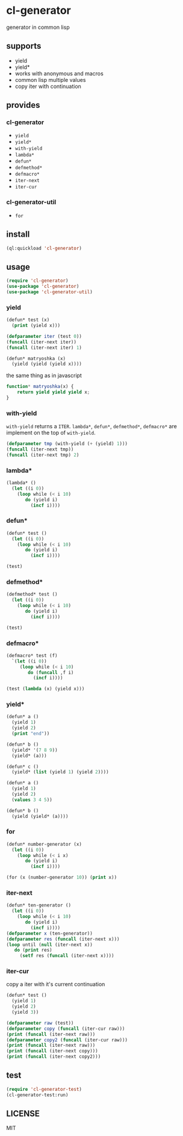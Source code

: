 # cl-generator
generator in common lisp

## supports
- yield
- yield*
- works with anonymous and macros
- common lisp multiple values
- copy iter with continuation

## provides

### cl-generator
* `yield`
* `yield*`
* `with-yield`
* `lambda*`
* `defun*`
* `defmethod*`
* `defmacro*`
* `iter-next`
* `iter-cur`

### cl-generator-util
* `for`

## install
``` lisp
(ql:quickload 'cl-generator)
```

## usage
``` lisp
(require 'cl-generator)
(use-package 'cl-generator)
(use-package 'cl-generator-util)
```

### yield
``` lisp
(defun* test (x)
  (print (yield x)))

(defparameter iter (test 0))
(funcall (iter-next iter))
(funcall (iter-next iter) 1)
```

``` lisp
(defun* matryoshka (x)
  (yield (yield (yield x))))
```
the same thing as in javascript
``` javascript
function* matryoshka(x) {
	return yield yield yield x;
}
```

### with-yield
`with-yield` returns a `ITER`. `lambda*`, `defun*`, `defmethod*`, `defmacro*` are implement on the top of `with-yield`.

``` lisp
(defparameter tmp (with-yield (+ (yield) 1)))
(funcall (iter-next tmp))
(funcall (iter-next tmp) 2)
```

### lambda*
``` lisp
(lambda* ()
  (let ((i 0))
    (loop while (< i 10)
       do (yield i)
         (incf i))))
```

### defun*
``` lisp
(defun* test ()
  (let ((i 0))
    (loop while (< i 10)
       do (yield i)
         (incf i))))

(test)
```

### defmethod*
``` lisp
(defmethod* test ()
  (let ((i 0))
    (loop while (< i 10)
       do (yield i)
         (incf i))))

(test)
```

### defmacro*
``` lisp
(defmacro* test (f)
  `(let ((i 0))
     (loop while (< i 10)
        do (funcall ,f i)
          (incf i))))

(test (lambda (x) (yield x)))
```

### yield*
``` lisp
(defun* a ()
  (yield 1)
  (yield 2)
  (print "end"))

(defun* b ()
  (yield* '(7 8 9))
  (yield* (a)))

(defun* c ()
  (yield* (list (yield 1) (yield 2))))
```

``` lisp
(defun* a ()
  (yield 1)
  (yield 2)
  (values 3 4 5))

(defun* b ()
  (yield (yield* (a))))
```

### for
``` lisp
(defun* number-generator (x)
  (let ((i 0))
    (loop while (< i x)
       do (yield i)
         (incf i))))

(for (x (number-generator 10)) (print x))
```

### iter-next
``` lisp
(defun* ten-generator ()
  (let ((i 0))
    (loop while (< i 10)
       do (yield i)
         (incf i))))
(defparameter x (ten-generator))
(defparameter res (funcall (iter-next x)))
(loop until (null (iter-next x))
   do (print res)
     (setf res (funcall (iter-next x))))
```

### iter-cur
copy a iter with it's current continuation

``` lisp
(defun* test ()
  (yield 1)
  (yield 2)
  (yield 3))

(defparameter raw (test))
(defparameter copy (funcall (iter-cur raw)))
(print (funcall (iter-next raw)))
(defparameter copy2 (funcall (iter-cur raw)))
(print (funcall (iter-next raw)))
(print (funcall (iter-next copy)))
(print (funcall (iter-next copy2)))
```

## test
``` lisp
(require 'cl-generator-test)
(cl-generator-test:run)
```

## LICENSE
MIT
